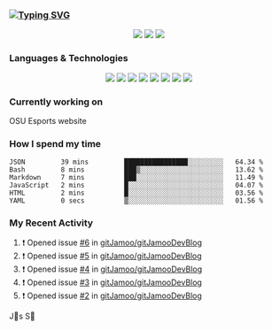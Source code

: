 ### [![Typing SVG](https://readme-typing-svg.herokuapp.com?vCenter=true&multiline=true&height=70&lines=Hi%2C+I'm+James+%F0%9F%91%8B;Currently+looking+for+work+%F0%9F%92%BC)](https://git.io/typing-svg)

<p align="center">
<a href="https://www.instagram.com/jms.smh/"><img src="https://img.shields.io/badge/Instagram-%23E4405F.svg?style=for-the-badge&logo=Instagram&logoColor=white"></a>
<a href="https://www.linkedin.com/in/james-smith-6913a2229"><img src="https://img.shields.io/badge/linkedin-%230077B5.svg?style=for-the-badge&logo=linkedin&logoColor=white"></a>
<a href="https://open.spotify.com/user/firecreeperjms?si=9pxXotqyTWircpJmwzRWgQ&utm_source=copy-link"><img src="https://img.shields.io/badge/Spotify-1ED760?style=for-the-badge&logo=spotify&logoColor=white)"></a>
  </p>

### Languages & Technologies

<p align="center">
<img src="https://img.shields.io/badge/html5-%23E34F26.svg?style=for-the-badge&logo=html5&logoColor=white">
<img src="https://img.shields.io/badge/javascript-%23323330.svg?style=for-the-badge&logo=javascript&logoColor=%23F7DF1E">
<img src="https://img.shields.io/badge/css3-%231572B6.svg?style=for-the-badge&logo=css3&logoColor=white">
<img src="https://img.shields.io/badge/c++-%2300599C.svg?style=for-the-badge&logo=c%2B%2B&logoColor=white">
<img src="https://img.shields.io/badge/node.js-6DA55F?style=for-the-badge&logo=node.js&logoColor=white">
<img src="https://img.shields.io/badge/react-%2320232a.svg?style=for-the-badge&logo=react&logoColor=%2361DAFB">
<img src="https://img.shields.io/badge/tailwindcss-%2338B2AC.svg?style=for-the-badge&logo=tailwind-css&logoColor=white">
<img src="https://img.shields.io/badge/Visual%20Studio%20Code-0078d7.svg?style=for-the-badge&logo=visual-studio-code&logoColor=white">
  </p>

### Currently working on

OSU Esports website

### How I spend my time

<!--START_SECTION:waka-->

```text
JSON         39 mins         ████████████████░░░░░░░░░   64.34 %
Bash         8 mins          ███▒░░░░░░░░░░░░░░░░░░░░░   13.62 %
Markdown     7 mins          ███░░░░░░░░░░░░░░░░░░░░░░   11.49 %
JavaScript   2 mins          █░░░░░░░░░░░░░░░░░░░░░░░░   04.07 %
HTML         2 mins          █░░░░░░░░░░░░░░░░░░░░░░░░   03.56 %
YAML         0 secs          ▒░░░░░░░░░░░░░░░░░░░░░░░░   01.56 %
```

<!--END_SECTION:waka-->

### My Recent Activity
<!--START_SECTION:activity-->
1. ❗️ Opened issue [#6](https://github.com/gitJamoo/gitJamooDevBlog/issues/6) in [gitJamoo/gitJamooDevBlog](https://github.com/gitJamoo/gitJamooDevBlog)
2. ❗️ Opened issue [#5](https://github.com/gitJamoo/gitJamooDevBlog/issues/5) in [gitJamoo/gitJamooDevBlog](https://github.com/gitJamoo/gitJamooDevBlog)
3. ❗️ Opened issue [#4](https://github.com/gitJamoo/gitJamooDevBlog/issues/4) in [gitJamoo/gitJamooDevBlog](https://github.com/gitJamoo/gitJamooDevBlog)
4. ❗️ Opened issue [#3](https://github.com/gitJamoo/gitJamooDevBlog/issues/3) in [gitJamoo/gitJamooDevBlog](https://github.com/gitJamoo/gitJamooDevBlog)
5. ❗️ Opened issue [#2](https://github.com/gitJamoo/gitJamooDevBlog/issues/2) in [gitJamoo/gitJamooDevBlog](https://github.com/gitJamoo/gitJamooDevBlog)
<!--END_SECTION:activity-->

<!-- using waka time, https://github.com/athul/waka-readme, shields, and profile activity updater, https://dev.to/envoy_/150-badges-for-github-pnk) -->

<p align="center">
<src="http://ForTheBadge.com/images/badges/built-with-love.svg)">
</p>

J🎯s S🐲

<!-- https://github.com/Ileriayo/markdown-badges -->
